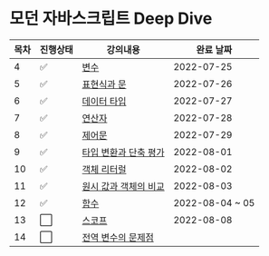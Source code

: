# 모던 자바스크립트 Deep Dive

| 목차 | 진행상태             | 강의내용                                                                                                                              | 완료 날짜       |
| ---- | -------------------- | ------------------------------------------------------------------------------------------------------------------------------------- | --------------- |
| 4    | :white_check_mark:   | [변수](/04%EC%9E%A5%20%EB%B3%80%EC%88%98.md)                                                                                          | 2022-07-25      |
| 5    | :white_check_mark:   | [표현식과 문](/05%EC%9E%A5%20%ED%91%9C%ED%98%84%EC%8B%9D%EA%B3%BC%20%EB%AC%B8.md)                                                     | 2022-07-26      |
| 6    | :white_check_mark:   | [데이터 타입](/06%EC%9E%A5%20%EB%8D%B0%EC%9D%B4%ED%84%B0%ED%83%80%EC%9E%85.md)                                                        | 2022-07-27      |
| 7    | :white_check_mark:   | [연산자](/07%EC%9E%A5%20%EC%97%B0%EC%82%B0%EC%9E%90.md)                                                                               | 2022-07-28      |
| 8    | :white_check_mark:   | [제어문](/08%EC%9E%A5%20%EC%A0%9C%EC%96%B4%EB%AC%B8.md)                                                                               | 2022-07-29      |
| 9    | :white_check_mark:   | [타입 변환과 단축 평가](/09%EC%9E%A5%20%ED%83%80%EC%9E%85%EB%B3%80%ED%99%98%EA%B3%BC%20%EB%8B%A8%EC%B6%95%20%ED%8F%89%EA%B0%80.md)    | 2022-08-01      |
| 10   | :white_check_mark:   | [객체 리터럴](/10%EC%9E%A5%20%EA%B0%9D%EC%B2%B4%20%EB%A6%AC%ED%84%B0%EB%9F%B4.md)                                                     | 2022-08-02      |
| 11   | :white_check_mark:   | [원시 값과 객체의 비교](/11%EC%9E%A5%20%EC%9B%90%EC%8B%9C%20%EA%B0%92%EA%B3%BC%20%EA%B0%9D%EC%B2%B4%EC%9D%98%20%EB%B9%84%EA%B5%90.md) | 2022-08-03      |
| 12   | :white_check_mark:   | [함수](/12%EC%9E%A5%20%ED%95%A8%EC%88%98.md)                                                                                          | 2022-08-04 ~ 05 |
| 13   | :white_large_square: | [스코프](/13%EC%9E%A5%20%EC%8A%A4%EC%BD%94%ED%94%84.md)                                                                               | 2022-08-08      |
| 14   | :white_large_square: | [전역 변수의 문제점](전역-변수의-문제점.md)                                                                                           |                 |
